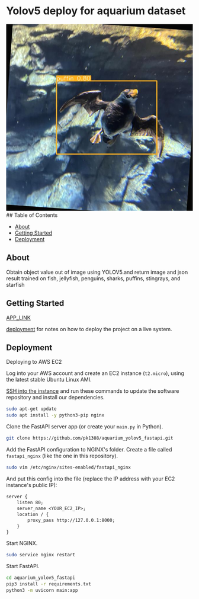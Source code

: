 # Yolov5 deploy for aquarium dataset 

<img src="./result.jpg" alt="Alt text" title="Detection Result">
## Table of Contents

- [About](#about)
- [Getting Started](#getting_started)
- [Deployment](#deployment)

## About <a name = "about"></a>

Obtain object value out of image using YOLOV5.and return image and json result
trained on fish, jellyfish, penguins, sharks, puffins, stingrays, and starfish

## Getting Started <a name = "getting_started"></a>

[APP_LINK](http://ec2-54-152-8-85.compute-1.amazonaws.com/docs)

[deployment](#deployment) for notes on how to deploy the project on a live system.



## Deployment <a name = "deployment"></a>

 Deploying to AWS EC2

Log into your AWS account and create an EC2 instance (`t2.micro`), using the latest stable
Ubuntu Linux AMI.

[SSH into the instance](https://aws.amazon.com/blogs/compute/new-using-amazon-ec2-instance-connect-for-ssh-access-to-your-ec2-instances/) and run these commands to update the software repository and install
our dependencies.

```bash
sudo apt-get update
sudo apt install -y python3-pip nginx
```

Clone the FastAPI server app (or create your `main.py` in Python).

```bash
git clone https://github.com/pk1308/aquarium_yolov5_fastapi.git
```

Add the FastAPI configuration to NGINX's folder. Create a file called `fastapi_nginx` (like the one in this repository).

```bash
sudo vim /etc/nginx/sites-enabled/fastapi_nginx
```

And put this config into the file (replace the IP address with your EC2 instance's public IP):

```
server {
    listen 80;   
    server_name <YOUR_EC2_IP>;    
    location / {        
        proxy_pass http://127.0.0.1:8000;    
    }
}
```


Start NGINX.

```bash
sudo service nginx restart
```

Start FastAPI.

```bash
cd aquarium_yolov5_fastapi
pip3 install -r requirements.txt
python3 -m uvicorn main:app
```
